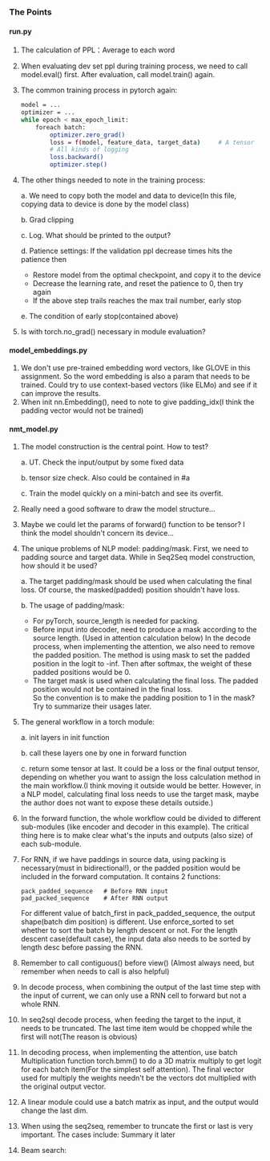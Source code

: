 ### The Points

#### run.py
1. The calculation of PPL：Average to each word
2. When evaluating dev set ppl during training process, we need to call model.eval() first. After evaluation, call model.train() again.
3. The common training process in pytorch again:
    ```bash
    model = ...
    optimizer = ...
    while epoch < max_epoch_limit:
        foreach batch:
            optimizer.zero_grad()
            loss = f(model, feature_data, target_data)     # A tensor
            # All kinds of logging
            loss.backward()
            optimizer.step()
    ```
4. The other things needed to note in the training process:
    
    a. We need to copy both the model and data to device(In this file, copying data to device is done by the model class)

    b. Grad clipping
    
    c. Log. What should be printed to the output?
    
    d. Patience settings: If the validation ppl decrease times hits the patience then
       
      - Restore model from the optimal checkpoint, and copy it to the device           
      - Decrease the learning rate, and reset the patience to 0, then try again
      - If the above step trails reaches the max trail number, early stop
    
    e. The condition of early stop(contained above)

5. Is with torch.no_grad() necessary in module evaluation?

#### model_embeddings.py
1. We don't use pre-trained embedding word vectors, like GLOVE in this assignment.
So the word embedding is also a param that needs to be trained. 
Could try to use context-based vectors (like ELMo) and see if it can improve the results.
2. When init nn.Embedding(), need to note to give padding_idx(I think the padding vector would not be trained)

#### nmt_model.py
1. The model construction is the central point. How to test?
   
   a. UT. Check the input/output by some fixed data
   
   b. tensor size check. Also could be contained in #a
   
   c. Train the model quickly on a mini-batch and see its overfit. 

2. Really need a good software to draw the model structure...

3. Maybe we could let the params of forward() function to be tensor? I think the model shouldn't concern its device...

4. The unique problems of NLP model: padding/mask. First, we need to padding source and target data. 
While in Seq2Seq model construction, how should it be used?
    
    a. The target padding/mask should be used when calculating the final loss. 
    Of course, the masked(padded) position shouldn't have loss.
    
    b. The usage of padding/mask:
       
      - For pyTorch, source_length is needed for packing.
      - Before input into decoder, need to produce a mask according to the source length.
      (Used in attention calculation below) In the decode process, when implementing the attention, 
      we also need to remove the padded position. The method is using mask to set the padded position in the logit to -inf.
      Then after softmax, the weight of these padded positions would be 0. 
      - The target mask is used when calculating the final loss. The padded position would not be contained in the final loss.  
    So the convention is to make the padding position to 1 in the mask?
    Try to summarize their usages later.

5.  The general workflow in a torch module:

    a. init layers in init function
    
    b. call these layers one by one in forward function
    
    c. return some tensor at last. It could be a loss or the final output tensor, 
    depending on whether you want to assign the loss calculation method in the 
    main workflow.(I think moving it outside would be better. However, in a NLP model,
    calculating final loss needs to use the target mask, maybe the author 
    does not want to expose these details outside.)
    
6. In the forward function, the whole workflow could be divided to different sub-modules
    (like encoder and decoder in this example). The critical thing here is to make clear what's
    the inputs and outputs (also size) of each sub-module.
    
7. For RNN, if we have paddings in source data, using packing is necessary(must in bidirectional!),
   or the padded position would be included in the forward computation.
   It contains 2 functions:
   ```
   pack_padded_sequence   # Before RNN input
   pad_packed_sequence    # After RNN output
   ``` 
   For different value of batch_first in pack_padded_sequence, the output shape(batch dim position) is different.
   Use enforce_sorted to set whether to sort the batch by length descent or not. For the length descent case(default case),
   the input data also needs to be sorted by length desc before passing the RNN.
   
8. Remember to call contiguous() before view() (Almost always need, but remember when needs to call is also helpful)

9. In decode process, when combining the output of the last time step with the input of current, we can only use a RNN cell to forward
   but not a whole RNN.
  
10. In seq2sql decode process, when feeding the target to the input, it needs to be truncated. 
   The last time item <END> would be chopped while the first <START> will not(The reason is obvious)
     
11. In decoding process, when implementing the attention, use batch Multiplication function torch.bmm() to do a 3D matrix multiply to get logit for each batch item(For the simplest self attention).
   The final vector used for multiply the weights needn't be the vectors dot multiplied with the original output vector.  
   
12. A linear module could use a batch matrix as input, and the output would change the last dim.

13. When using the seq2seq, remember to truncate the first<START> or last<END> is very important. The cases include:
    Summary it later
    
14. Beam search: